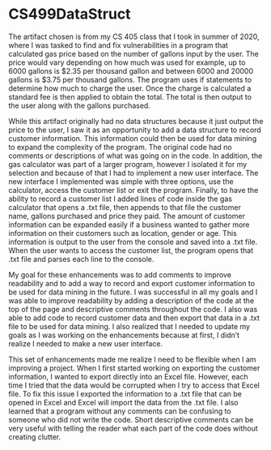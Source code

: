 # CS499DataStruct
   The artifact chosen is from my CS 405 class that I took in summer of 2020, where I was tasked to find and fix vulnerabilities in a program that calculated gas price based on the number of gallons input by the user. The price would vary depending on how much was used for example, up to 6000 gallons is $2.35 per thousand gallon and between 6000 and 20000 gallons is $3.75 per thousand gallons. The program uses if statements to determine how much to charge the user. Once the charge is calculated a standard fee is then applied to obtain the total. The total is then output to the user along with the gallons purchased. 

While this artifact originally had no data structures because it just output the price to the user, I saw it as an opportunity to add a data structure to record customer information. This information could then be used for data mining to expand the complexity of the program. The original code had no comments or descriptions of what was going on in the code. In addition, the gas calculator was part of a larger program, however I isolated it for my selection and because of that I had to implement a new user interface. The new interface I implemented was simple with three options, use the calculator, access the customer list or exit the program. Finally, to have the ability to record a customer list I added lines of code inside the gas calculator that opens a .txt file, then appends to that file the customer name, gallons purchased and price they paid. The amount of customer information can be expanded easily if a business wanted to gather more information on their customers such as location, gender or age. This information is output to the user from the console and saved into a .txt file. When the user wants to access the customer list, the program opens that .txt file and parses each line to the console. 

My goal for these enhancements was to add comments to improve readability and to add a way to record and export customer information to be used for data mining in the future. I was successful in all my goals and I was able to improve readability by adding a description of the code at the top of the page and descriptive comments throughout the code. I also was able to add code to record customer data and then export that data in a .txt file to be used for data mining. I also realized that I needed to update my goals as I was working on the enhancements because at first, I didn’t realize I needed to make a new user interface. 

This set of enhancements made me realize I need to be flexible when I am improving a project. When I first started working on exporting the customer information, I wanted to export directly into an Excel file. However, each time I tried that the data would be corrupted when I try to access that Excel file. To fix this issue I exported the information to a .txt file that can be opened in Excel and Excel will import the data from the .txt file. I also learned that a program without any comments can be confusing to someone who did not write the code. Short descriptive comments can be very useful with telling the reader what each part of the code does without creating clutter. 
